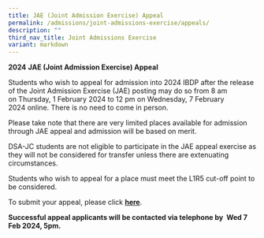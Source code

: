 ```yaml
---
title: JAE (Joint Admission Exercise) Appeal
permalink: /admissions/joint-admissions-exercise/appeals/
description: ""
third_nav_title: Joint Admissions Exercise
variant: markdown
---
```

<p><strong>2024</strong>&nbsp;<strong>JAE (Joint Admission Exercise) Appeal</strong>
</p>
<p>Students who wish to appeal for admission into 2024 IBDP after the release
of the Joint Admission Exercise (JAE) posting may do so from&nbsp;8 am
on&nbsp;Thursday,&nbsp;1&nbsp;February 2024&nbsp;to&nbsp;12 pm on&nbsp;Wednesday,
7&nbsp;February 2024&nbsp;online. There is no need to come in person.</p>
<p>Please take note that there are very limited places available for admission
through JAE appeal and admission will be based on merit.</p>
<p>DSA-JC students are not eligible to participate in the JAE appeal exercise
as they will not be considered for transfer unless there are extenuating
circumstances.</p>
<p>Students who wish to appeal for a place must meet the L1R5 cut-off point
to be considered.</p>
<p>To submit your appeal, please click&nbsp;<strong><a href="https://site1.acsindep.edu.sg/Appls/Y5AdmissionAppeal/AppealForm.aspx" rel="noopener noreferrer nofollow" target="_blank">here</a></strong>.</p>
<p><strong>Successful appeal applicants will be contacted via telephone by&nbsp;  Wed 7 Feb 2024, 5pm.</strong>
</p>